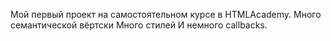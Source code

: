 Мой первый проект на самостоятельном курсе в HTMLAcademy.
Много семантической вёртски
Много стилей
И немного callbacks.
